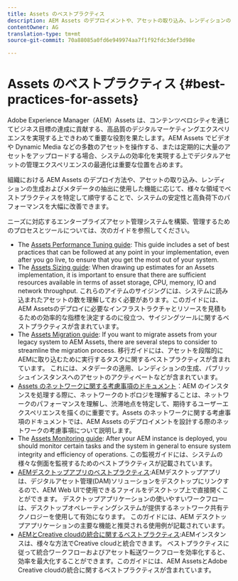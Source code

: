 ```yaml
---
title: Assets のベストプラクティス
description: AEM Assets のデプロイメントや、アセットの取り込み、レンディションの生成およびメタデータの抽出に使用した機能に応じて、様々な領域でベストプラクティスを特定して順守することで、システムの安定性と高負荷下のパフォーマンスを大幅に改善できます。
contentOwner: AG
translation-type: tm+mt
source-git-commit: 70a88085a0fd6e949974aa7f1f92fdc3def3d98e

---
```



# Assets のベストプラクティス {#best-practices-for-assets}

Adobe Experience Manager（AEM）Assets は、コンテンツベロシティを通じてビジネス目標の達成に貢献する、高品質のデジタルマーケティングエクスペリエンスを実現する上できわめて重要な役割を果たします。AEM Assets でビデオや Dynamic Media などの多数のアセットを操作する、または定期的に大量のアセットをアップロードする場合、システムの効率化を実現する上でデジタルアセットの管理エクスペリエンスの最適化は重要な位置を占めます。

組織における AEM Assets のデプロイ方法や、アセットの取り込み、レンディションの生成およびメタデータの抽出に使用した機能に応じて、様々な領域でベストプラクティスを特定して順守することで、システムの安定性と高負荷下のパフォーマンスを大幅に改善できます。

ニーズに対応するエンタープライズアセット管理システムを構築、管理するためのプロセスとツールについては、次のガイドを参照してください。

* The [Assets Performance Tuning guide](/help/assets/performance-tuning-guidelines.md): This guide includes a set of best practices that can be followed at any point in your implementation, even after you go live, to ensure that you get the most out of your system.
* The [Assets Sizing guide](/help/assets/assets-sizing-guide.md): When drawing up estimates for an Assets implementation, it is important to ensure that there are sufficient resources available in terms of asset storage, CPU, memory, IO and network throughput. これらのアイテムのサイジングには、システムに読み込まれたアセットの数を理解しておく必要があります。このガイドには、AEM Assetsのデプロイに必要なインフラストラクチャとリソースを見積もるための効率的な指標を決定するのに役立つ、サイジングツールに関するベストプラクティスが含まれています。
* The [Assets Migration guide](/help/assets/assets-migration-guide.md): If you want to migrate assets from your legacy system to AEM Assets, there are several steps to consider to streamline the migration process. 移行ガイドには、アセットを段階的にAEMに取り込むために実行するタスクに関するベストプラクティスが含まれています。 これには、メタデータの適用、レンディションの生成、パブリッシュインスタンスへのアセットのアクティベートなどが含まれています。
* [Assets のネットワークに関する考慮事項のドキュメント](/help/assets/assets-network-considerations.md)：AEM のインスタンスを処理する際に、ネットワークのトポロジを理解することは、ネットワークのパフォーマンスを理解し、渋滞地点を特定して、期待するユーザーエクスペリエンスを描くのに重要です。Assets のネットワークに関する考慮事項のドキュメントでは、AEM Assets のデプロイメントを設計する際のネットワークの考慮事項について説明します。
* The [Assets Monitoring guide](/help/assets/assets-monitoring-best-practices.md): After your AEM instance is deployed, you should monitor certain tasks and the system in general to ensure system integrity and efficiency of operations. この監視ガイドには、システムの様々な側面を監視するためのベストプラクティスが記載されています。
* [AEMデスクトップアプリのベストプラクティス](https://helpx.adobe.com/experience-manager/desktop-app/aem-desktop-app-best-practices.html):AEMデスクトップアプリは、デジタルアセット管理(DAM)ソリューションをデスクトップにリンクするので、AEM Web UIで使用できるファイルをデスクトップ上で直接開くことができます。 デスクトップアプリケーションの使いやすいワークフローは、デスクトップオペレーティングシステムが提供するネットワーク共有テクノロジーを使用して有効になります。 このガイドには、AEM デスクトップアプリケーションの主要な機能と推奨される使用例が記載されています。
* [AEMとCreative cloudの統合に関するベストプラクティス](/help/assets/aem-cc-integration-best-practices.md):AEMインスタンスは、様々な方法でCreative cloudと統合できます。 ベストプラクティスに従って統合ワークフローおよびアセット転送ワークフローを効率化すると、効率を最大化することができます。このガイドには、AEM AssetsとAdobe Creative cloudの統合に関するベストプラクティスが含まれています。
